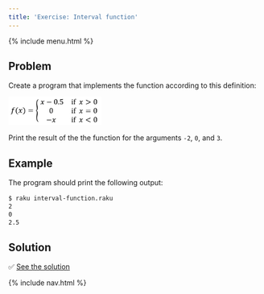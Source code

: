 ```yaml
---
title: 'Exercise: Interval function'
---
```


{% include menu.html %}

## Problem

Create a program that implements the function according to this definition:

<img src="f.png" style="height: 4em; width: auto" />

Print the result of the the function for the arguments `-2`, `0`, and `3`.


## Example

The program should print the following output:

```console
$ raku interval-function.raku
2
0
2.5
```

## Solution

✅ [See the solution](solution)

{% include nav.html %}
